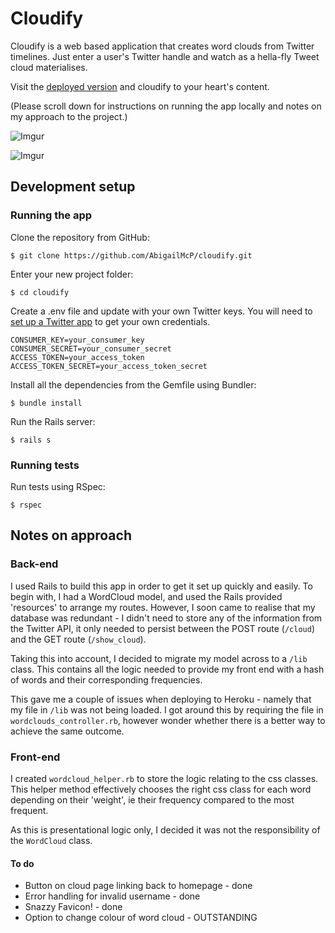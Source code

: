 # Cloudify

Cloudify is a web based application that creates word clouds from Twitter timelines. Just enter a user's Twitter handle and watch as a hella-fly Tweet cloud materialises.

Visit the [deployed version](https://cloudify.herokuapp.com/) and cloudify to your heart's content.

(Please scroll down for instructions on running the app locally and notes on my approach to the project.)

![Imgur](http://i.imgur.com/Dbl7TLq.png)

![Imgur](http://i.imgur.com/bJT6lnk.png)


## Development setup

### Running the app

Clone the repository from GitHub:

	$ git clone https://github.com/AbigailMcP/cloudify.git

Enter your new project folder:

	$ cd cloudify

Create a .env file and update with your own Twitter keys. You will need to [set up a Twitter app](https://apps.twitter.com/) to get your own credentials.

```
CONSUMER_KEY=your_consumer_key
CONSUMER_SECRET=your_consumer_secret
ACCESS_TOKEN=your_access_token
ACCESS_TOKEN_SECRET=your_access_token_secret
```

Install all the dependencies from the Gemfile using Bundler:

	$ bundle install

Run the Rails server:

	$ rails s

### Running tests

Run tests using RSpec:

	$ rspec

## Notes on approach

### Back-end
I used Rails to build this app in order to get it set up quickly and easily. To begin with, I had a WordCloud model, and used the Rails provided 'resources' to arrange my routes. However, I soon came to realise that my database was redundant - I didn't need to store any of the information from the Twitter API, it only needed to persist between the POST route (`/cloud`) and the GET route (`/show_cloud`).

Taking this into account, I decided to migrate my model across to a `/lib` class. This contains all the logic needed to provide my front end with a hash of words and their corresponding frequencies.

This gave me a couple of issues when deploying to Heroku - namely that my file in `/lib` was not being loaded. I got around this by requiring the file in `wordclouds_controller.rb`, however wonder whether there is a better way to achieve the same outcome.

### Front-end

I created `wordcloud_helper.rb` to store the logic relating to the css classes. This helper method effectively chooses the right css class for each word depending on their 'weight', ie their frequency compared to the most frequent.

As this is presentational logic only, I decided it was not the responsibility of the `WordCloud` class.

#### To do

- Button on cloud page linking back to homepage - done
- Error handling for invalid username - done
- Snazzy Favicon! - done
- Option to change colour of word cloud - OUTSTANDING
